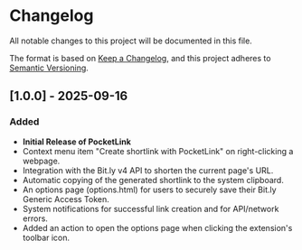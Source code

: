 # **Changelog**

All notable changes to this project will be documented in this file.

The format is based on [Keep a Changelog](https://keepachangelog.com/en/1.0.0/), and this project adheres to [Semantic Versioning](https://semver.org/spec/v2.0.0.html).

## **\[1.0.0\] \- 2025-09-16**

### **Added**

* **Initial Release of PocketLink**  
* Context menu item "Create shortlink with PocketLink" on right-clicking a webpage.  
* Integration with the Bit.ly v4 API to shorten the current page's URL.  
* Automatic copying of the generated shortlink to the system clipboard.  
* An options page (options.html) for users to securely save their Bit.ly Generic Access Token.  
* System notifications for successful link creation and for API/network errors.  
* Added an action to open the options page when clicking the extension's toolbar icon.
